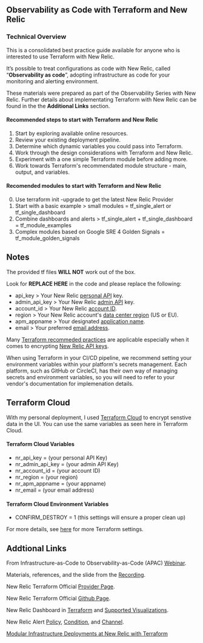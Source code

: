 ## Observability as Code with Terraform and New Relic

### Technical Overview

This is a consolidated best practice guide available for anyone who is interested to use Terraform with New Relic.

It’s possible to treat configurations as code with New Relic, called “**Observability as code**”, adopting infrastructure as code for your monitoring and alerting environment.

These materials were prepared as part of the Observability Series with New Relic. Further details about implementating Terraform with New Relic can be found in the the **Additional Links** section.

#### Recommended steps to start with Terraform and New Relic

1. Start by exploring available online resources.
2. Review your existing deployment pipeline.
3. Determine which dynamic variables you could pass into Terraform.
4. Work through the design considerations with Terraform and New Relic.
5. Experiment with a one simple Terraform module before adding more.
6. Work towards Terraform's recommendated module structure - main, output, and variables.

#### Recomended modules to start with Terraform and New Relic

0. Use terraform init -upgrade to get the latest New Relic Provider
1. Start with a basic example > small modules = tf_single_alert or tf_single_dashboard
2. Combine dashboards and alerts > tf_single_alert + tf_single_dashboard = tf_module_examples
3. Complex modules based on Google SRE 4 Golden Signals = tf_module_golden_signals

## Notes

The provided tf files **WILL NOT** work out of the box.

Look for **REPLACE HERE** in the code and please replace the following:

-   api_key > Your New Relic [personal API](https://docs.newrelic.com/docs/apis/get-started/intro-apis/types-new-relic-api-keys#personal-api-key) key.
-   admin_api_key > Your New Relic [admin API](https://docs.newrelic.com/docs/apis/get-started/intro-apis/types-new-relic-api-keys#admin) key.
-   account_id > Your New Relic [account ID](https://docs.newrelic.com/docs/accounts/install-new-relic/account-setup/account-id).
-   region > Your New Relic account's [data center region](https://docs.newrelic.com/docs/using-new-relic/welcome-new-relic/get-started/our-eu-us-region-data-centers) (US or EU).
-   apm_appname > Your designated [application name](https://docs.newrelic.com/docs/agents/manage-apm-agents/app-naming/name-your-application).
-   email > Your preferred [email address](https://docs.newrelic.com/docs/alerts/new-relic-alerts/managing-notification-channels/view-or-update-user-email-channels).

Many [Terraform recommeded practices](https://www.terraform.io/docs/cloud/guides/recommended-practices/index.html) are applicable especially when it comes to encrypting [New Relic API keys](https://www.terraform.io/docs/state/sensitive-data.html).

When using Terraform in your CI/CD pipeline, we recommend setting your environment variables within your platform's secrets management. Each platform, such as GitHub or CircleCI, has their own way of managing secrets and environment variables, so you will need to refer to your vendor's documentation for implemenation details.

## Terraform Cloud

With my personal deployment, I used [Terraform Cloud](https://app.terraform.io) to encrypt senstive data in the UI. You can use the same variables as seen here in Terraform Cloud.

#### Terraform Cloud Variables

-   nr_api_key = (your personal API Key)
-   nr_admin_api_key = (your admin API Key)
-   nr_account_id = (your account ID)
-   nr_region = (your region)
-   nr_apm_appname = (your appname)
-   nr_email = (your email address)

#### Terraform Cloud Environment Variables

-   CONFIRM_DESTROY = 1 (this settings will ensure a proper clean up)

For more details, see [here](https://www.terraform.io/docs/cloud/workspaces/settings.html) for more Terraform settings.

## Addtional Links

From Infrastructure-as-Code to Observability-as-Code (APAC) [Webinar](https://newrelic.com/resources/webinars/infrastructure-as-code-observability-01-07-20).

Materials, references, and the slide from the [Recording](https://drive.google.com/file/d/1xPpQ9OQaWUAJRFWWoSWKQb0_qNWhVEdy/view?usp=sharing).

New Relic Terraform Official [Provider Page](https://registry.terraform.io/providers/newrelic/newrelic/latest/docs).

New Relic Terraform Official [Github Page](https://github.com/newrelic/terraform-provider-newrelic).

New Relic Dashboard in [Terraform](https://www.terraform.io/docs/providers/newrelic/r/dashboard.html) and [Supported Visualizations](https://docs.newrelic.com/docs/insights/insights-api/manage-dashboards/insights-dashboard-api#supported).

New Relic Alert [Policy](https://www.terraform.io/docs/providers/newrelic/r/alert_policy.html), [Condition](https://www.terraform.io/docs/providers/newrelic/r/alert_condition.html), and [Channel](https://www.terraform.io/docs/providers/newrelic/r/alert_channel.html).

[Modular Infrastructure Deployments at New Relic with Terraform](https://www.hashicorp.com/resources/modular-infrastructure-deployments-new-relic-terraform)
